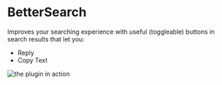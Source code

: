 # BetterSearch

Improves your searching experience with useful (toggleable) buttons in search results that let you:

-   Reply
-   Copy Text

![the plugin in action](https://github.com/Vendicated/Vencord/assets/30734036/55ff523e-2806-4275-b94d-b81611e0618d)
